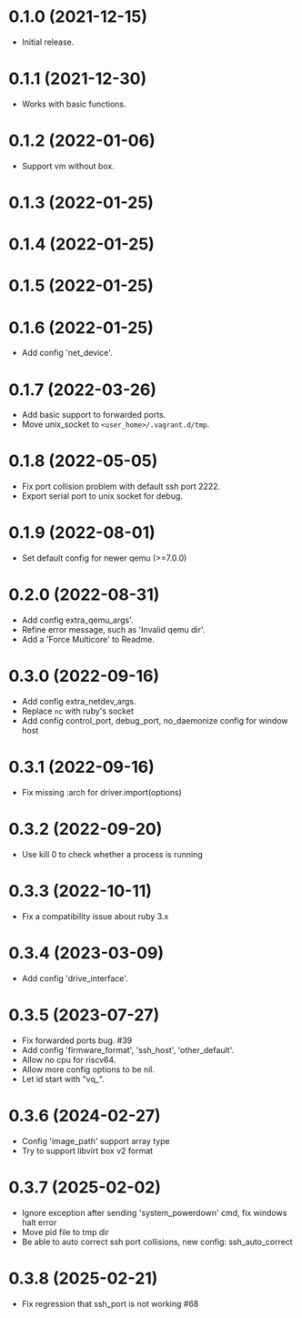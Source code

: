 # 0.1.0 (2021-12-15)

* Initial release.

# 0.1.1 (2021-12-30)

* Works with basic functions.

# 0.1.2 (2022-01-06)

* Support vm without box.

# 0.1.3 (2022-01-25)
# 0.1.4 (2022-01-25)
# 0.1.5 (2022-01-25)
# 0.1.6 (2022-01-25)

* Add config 'net_device'.

# 0.1.7 (2022-03-26)

* Add basic support to forwarded ports.
* Move unix_socket to `<user_home>/.vagrant.d/tmp`.

# 0.1.8 (2022-05-05)

* Fix port collision problem with default ssh port 2222.
* Export serial port to unix socket for debug.

# 0.1.9 (2022-08-01)

* Set default config for newer qemu (>=7.0.0)

# 0.2.0 (2022-08-31)

* Add config extra_qemu_args'.
* Refine error message, such as 'Invalid qemu dir'.
* Add a 'Force Multicore' to Readme.

# 0.3.0 (2022-09-16)

* Add config extra_netdev_args.
* Replace `nc` with ruby's socket
* Add config control_port, debug_port, no_daemonize config for window host

# 0.3.1 (2022-09-16)

* Fix missing :arch for driver.import(options)

# 0.3.2 (2022-09-20)

* Use kill 0 to check whether a process is running

# 0.3.3 (2022-10-11)

* Fix a compatibility issue about ruby 3.x

# 0.3.4 (2023-03-09)

* Add config 'drive_interface'.

# 0.3.5 (2023-07-27)

* Fix forwarded ports bug. #39
* Add config 'firmware_format', 'ssh_host', 'other_default'.
* Allow no cpu for riscv64.
* Allow more config options to be nil.
* Let id start with "vq_".

# 0.3.6 (2024-02-27)

* Config 'image_path' support array type
* Try to support libvirt box v2 format

# 0.3.7 (2025-02-02)

* Ignore exception after sending 'system_powerdown' cmd, fix windows halt error
* Move pid file to tmp dir
* Be able to auto correct ssh port collisions, new config: ssh_auto_correct

# 0.3.8 (2025-02-21)

* Fix regression that ssh_port is not working #68
